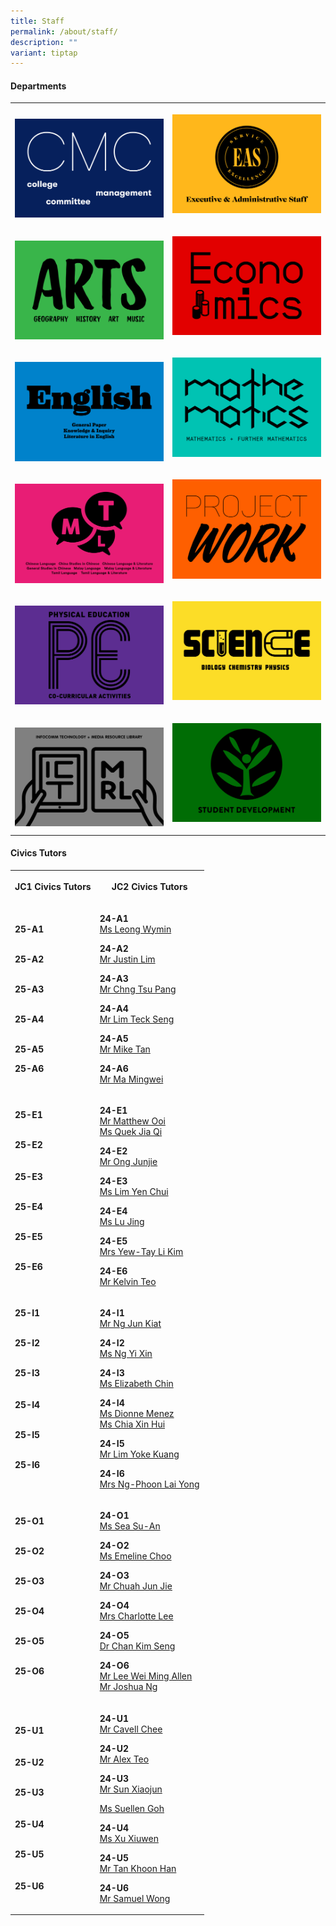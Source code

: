 ```yaml
---
title: Staff
permalink: /about/staff/
description: ""
variant: tiptap
---
```

<h4><strong>Departments</strong></h4>
<table style="minWidth: 50px">
<colgroup>
<col>
<col>
</colgroup>
<tbody>
<tr>
<th rowspan="1" colspan="1">
<p></p><a class="isomer-image-wrapper" href="/about/staff/cmc/"><img style="width: 100%" height="auto" width="100%" alt="" src="/images/About/Dept01_CMC.png"></a>
</th>
<th rowspan="1" colspan="1">
<p></p><a class="isomer-image-wrapper" href="/about/staff/eas"><img style="width: 100%" height="auto" width="100%" alt="" src="/images/About/Dept02_EAS.png"></a>
<p></p>
</th>
</tr>
<tr>
<td rowspan="1" colspan="1">
<p></p><a class="isomer-image-wrapper" href="/about/staff/arts/"><img style="width: 100%" height="auto" width="100%" alt="" src="/images/About/Dept06_Arts.png"></a>
</td>
<td rowspan="1" colspan="1">
<p></p><a class="isomer-image-wrapper" href="/about/staff/econs/"><img style="width: 100%" height="auto" width="100%" alt="" src="/images/About/Dept07_Econs.png"></a>
<p></p>
</td>
</tr>
<tr>
<td rowspan="1" colspan="1">
<p></p><a class="isomer-image-wrapper" href="/about/staff/english/"><img style="width: 100%" height="auto" width="100%" alt="" src="/images/About/Dept03_English.png"></a>
</td>
<td rowspan="1" colspan="1">
<p></p><a class="isomer-image-wrapper" href="/about/staff/maths/"><img style="width: 100%" height="auto" width="100%" alt="" src="/images/About/Dept08_Math.png"></a>
<p></p>
</td>
</tr>
<tr>
<td rowspan="1" colspan="1">
<p></p><a class="isomer-image-wrapper" href="/about/staff/mtl/"><img style="width: 100%" height="auto" width="100%" alt="" src="/images/About/Dept05_MTL.png"></a>
</td>
<td rowspan="1" colspan="1">
<p></p><a class="isomer-image-wrapper" href="/about/staff/pw/"><img style="width: 100%" height="auto" width="100%" alt="" src="/images/About/Dept04_PW.png"></a>
<p></p>
</td>
</tr>
<tr>
<td rowspan="1" colspan="1">
<p></p><a class="isomer-image-wrapper" href="/about/staff/pe/"><img style="width: 100%" height="auto" width="100%" alt="" src="/images/About/Dept10_PE.png"></a>
</td>
<td rowspan="1" colspan="1">
<p></p><a class="isomer-image-wrapper" href="/about/staff/science/"><img style="width: 100%" height="auto" width="100%" alt="" src="/images/About/Dept09_Science.png"></a>
<p></p>
</td>
</tr>
<tr>
<td rowspan="1" colspan="1">
<p></p><a class="isomer-image-wrapper" href="/about/staff/ict/"><img style="width: 100%" height="auto" width="100%" alt="" src="/images/About/Dept11_ICTMRL.png"></a>
</td>
<td rowspan="1" colspan="1">
<p></p><a class="isomer-image-wrapper" href="/about/staff/sd/"><img style="width: 100%" height="auto" width="100%" alt="" src="/images/About/Dept12_SD.png"></a>
<p></p>
</td>
</tr>
</tbody>
</table>
<p></p>
<h4><strong>Civics Tutors</strong></h4>
<p></p>
<table style="minWidth: 50px">
<colgroup>
<col>
<col>
</colgroup>
<tbody>
<tr>
<th rowspan="1" colspan="1">
<p>JC1 Civics Tutors</p>
</th>
<th rowspan="1" colspan="1">
<p>JC2 Civics Tutors</p>
</th>
</tr>
<tr>
<td rowspan="1" colspan="1">
<p><strong>25-A1</strong> 
<br>
</p>
<p>
<br><strong>25-A2</strong> 
<br>
</p>
<p>
<br><strong>25-A3</strong> 
<br>
</p>
<p>
<br><strong>25-A4</strong> 
<br>
</p>
<p>
<br><strong>25-A5</strong> 
<br>
</p>
<p></p>
<p><strong>25-A6</strong> 
</p>
<p></p>
</td>
<td rowspan="1" colspan="1">
<p><strong>24-A1</strong> 
<br><a href="https://www.eunoiajc.moe.edu.sg/about/staff/arts/ms-leong-wymin/" rel="noopener noreferrer nofollow" target="_blank">Ms Leong Wymin</a>
</p>
<p></p>
<p><strong>24-A2</strong> 
<br><a href="https://www.eunoiajc.moe.edu.sg/about/staff/science/mr-justin-lim/" rel="noopener noreferrer nofollow" target="_blank">Mr Justin Lim</a>
</p>
<p></p>
<p><strong>24-A3</strong> 
<br><a href="https://www.eunoiajc.moe.edu.sg/about/staff/mtl/mr-chng-tsu-pang/" rel="noopener noreferrer nofollow" target="_blank">Mr Chng Tsu Pang</a>
</p>
<p></p>
<p><strong>24-A4</strong> 
<br><a href="/about/staff/science/mr-lim-teck-seng/" rel="noopener noreferrer nofollow" target="_blank">Mr Lim Teck Seng</a>
</p>
<p></p>
<p><strong>24-A5</strong> 
<br><a href="mailto:mike.tan@ejc.edu.sg" rel="noopener nofollow" target="_blank">Mr Mike Tan</a>
</p>
<p></p>
<p><strong>24-A6</strong> 
<br><a href="https://www.eunoiajc.moe.edu.sg/about/staff/econs/mr-ma-mingwei/" rel="noopener noreferrer nofollow" target="_blank">Mr Ma Mingwei</a>
</p>
</td>
</tr>
<tr>
<td rowspan="1" colspan="1">
<p></p>
<p><strong>25-E1</strong> 
<br>
</p>
<p>
<br><strong>25-E2</strong> 
<br>
<br>
<br><strong>25-E3 </strong>
<br>
</p>
<p>
<br><strong>25-E4 </strong>
<br>
</p>
<p>
<br><strong>25-E5 </strong>
<br>
</p>
<p>
<br><strong>25-E6 </strong>
<br>
<br>
</p>
</td>
<td rowspan="1" colspan="1">
<p></p>
<p><strong>24-E1</strong> 
<br><a href="mailto:matthew.ooi@ejc.edu.sg" rel="noopener nofollow" target="_blank">Mr Matthew Ooi</a>
<br><a href="https://www.eunoiajc.moe.edu.sg/about/staff/arts/ms-quek-jia-qi/" rel="noopener noreferrer nofollow" target="_blank">Ms Quek Jia Qi</a>
</p>
<p></p>
<p><strong>24-E2</strong> 
<br><a href="mailto:ong.junjie@ejc.edu.sg" rel="noopener nofollow" target="_blank">Mr Ong Junjie</a>
</p>
<p></p>
<p><strong>24-E3</strong> 
<br><a href="https://www.eunoiajc.moe.edu.sg/about/staff/maths/ms-lim-yen-chui/" rel="noopener noreferrer nofollow" target="_blank">Ms Lim Yen Chui</a>
</p>
<p></p>
<p><strong>24-E4</strong> 
<br><a href="https://www.eunoiajc.moe.edu.sg/about/staff/mtl/ms-lu-jing/" rel="noopener noreferrer nofollow" target="_blank">Ms Lu Jing</a>
</p>
<p></p>
<p><strong>24-E5</strong> 
<br><a href="https://www.eunoiajc.moe.edu.sg/about/staff/science/mrs-yew-tay-li-kim/" rel="noopener noreferrer nofollow" target="_blank">Mrs Yew-Tay Li Kim</a>
</p>
<p></p>
<p><strong>24-E6</strong> 
<br><a href="https://www.eunoiajc.moe.edu.sg/about/staff/econs/mr-kelvin-teo/" rel="noopener noreferrer nofollow" target="_blank">Mr Kelvin Teo</a>
</p>
</td>
</tr>
<tr>
<td rowspan="1" colspan="1">
<p></p>
<p><strong>25-I1</strong> 
<br>
</p>
<p>
<br><strong>25-I2</strong> 
<br>
</p>
<p>
<br><strong>25-I3<br></strong>
<br>
<br><strong>25-I4<br></strong>
</p>
<p>
<br><strong>25-I5<br></strong>
</p>
<p>
<br><strong>25-I6</strong>
</p>
<p>
<br>
</p>
</td>
<td rowspan="1" colspan="1">
<p></p>
<p><strong>24-I1</strong> 
<br><a href="https://www.eunoiajc.moe.edu.sg/about/staff/pe/mr-ng-jun-kiat/" rel="noopener noreferrer nofollow" target="_blank">Mr Ng Jun Kiat</a>
</p>
<p></p>
<p><strong>24-I2</strong> 
<br><a href="https://www.eunoiajc.moe.edu.sg/about/staff/maths/ms-ng-yixin/" rel="noopener noreferrer nofollow" target="_blank">Ms Ng Yi Xin</a>
</p>
<p></p>
<p><strong>24-I3</strong> 
<br><a href="https://www.eunoiajc.moe.edu.sg/about/staff/econs/ms-elizabeth-chin/" rel="noopener noreferrer nofollow" target="_blank">Ms Elizabeth Chin</a>
</p>
<p></p>
<p><strong>24-I4</strong> 
<br><a href="mailto:dionne.menez@ejc.edu.sg" rel="noopener nofollow" target="_blank">Ms Dionne Menez</a>
<br><a href="https://www.eunoiajc.moe.edu.sg/about/staff/science/ms-chia-xin-hui/" rel="noopener noreferrer nofollow" target="_blank">Ms Chia Xin Hui</a> 
</p>
<p></p>
<p><strong>24-I5</strong> 
<br><a href="https://www.eunoiajc.moe.edu.sg/staff/mathematics/mr-lim-yoke-kuang/" rel="noopener noreferrer nofollow" target="_blank">Mr Lim Yoke Kuang</a>
</p>
<p></p>
<p><strong>24-I6</strong> 
<br><a href="https://www.eunoiajc.moe.edu.sg/about/staff/maths/mrs-ng-phoon-lai-yong/" rel="noopener noreferrer nofollow" target="_blank">Mrs Ng-Phoon Lai Yong</a>
</p>
</td>
</tr>
<tr>
<td rowspan="1" colspan="1">
<p></p>
<p><strong>25-O1</strong> 
<br>
</p>
<p>
<br><strong>25-O2</strong> 
</p>
<p></p>
<p>
<br><strong>25-O3</strong> 
<br>
</p>
<p>
<br><strong>25-O4</strong> 
<br>
</p>
<p>
<br><strong>25-O5</strong> 
<br>
</p>
<p>
<br><strong>25-O6</strong> 
<br>
<br>
</p>
</td>
<td rowspan="1" colspan="1">
<p></p>
<p><strong>24-O1</strong> 
<br><a href="https://www.eunoiajc.moe.edu.sg/about/staff/arts/ms-sea-su-an/" rel="noopener noreferrer nofollow" target="_blank">Ms Sea Su-An</a>
</p>
<p></p>
<p><strong>24-O2</strong> 
<br><a href="https://www.eunoiajc.moe.edu.sg/about/staff/science/ms-emeline-choo/" rel="noopener noreferrer nofollow" target="_blank">Ms Emeline Choo</a>
</p>
<p></p>
<p><strong>24-O3</strong>
<br><a href="mailto:chuah.jun.jie@ejc.edu.sg" rel="noopener nofollow" target="_blank">Mr Chuah Jun Jie</a>
</p>
<p></p>
<p><strong>24-O4</strong> 
<br><a href="https://www.eunoiajc.moe.edu.sg/about/staff/english/mrs-charlotte-lee/" rel="noopener noreferrer nofollow" target="_blank">Mrs Charlotte Lee</a>
</p>
<p></p>
<p><strong>24-O5</strong> 
<br><a href="https://www.eunoiajc.moe.edu.sg/about/staff/science/dr-chan-kim-seng/" rel="noopener noreferrer nofollow" target="_blank">Dr Chan Kim Seng</a> 
</p>
<p></p>
<p><strong>24-O6</strong> 
<br><a href="https://www.eunoiajc.moe.edu.sg/about/staff/pe/mr-allen-lee/" rel="noopener noreferrer nofollow" target="_blank">Mr Lee Wei Ming Allen</a> 
<br><a href="https://www.eunoiajc.moe.edu.sg/about/staff/english/mr-joshua-ng/" rel="noopener noreferrer nofollow" target="_blank">Mr Joshua Ng</a> 
</p>
<p></p>
</td>
</tr>
<tr>
<td rowspan="1" colspan="1">
<p></p>
<p><strong>25-U1</strong> 
<br>
<br>
<br><strong>25-U2</strong> 
<br>
</p>
<p>
<br><strong>25-U3</strong> 
<br>
<br>
<br><strong>25-U4</strong> 
<br>
</p>
<p>
<br><strong>25-U5</strong> 
<br>
<br>
<br><strong>25-U6</strong> 
<br>
</p>
</td>
<td rowspan="1" colspan="1">
<p></p>
<p><strong>24-U1</strong> 
<br><a href="https://www.eunoiajc.moe.edu.sg/staff/english/mr-cavell-chee/" rel="noopener noreferrer nofollow" target="_blank">Mr Cavell Chee</a>
</p>
<p></p>
<p><strong>24-U2</strong> 
<br><a href="https://www.eunoiajc.moe.edu.sg/about/staff/maths/mr-alex-teo/" rel="noopener noreferrer nofollow" target="_blank">Mr Alex Teo</a>
</p>
<p></p>
<p><strong>24-U3</strong> 
<br><a href="https://www.eunoiajc.moe.edu.sg/about/staff/mtl/mr-sun-xiaojun/" rel="noopener noreferrer nofollow" target="_blank">Mr Sun Xiaojun</a>
</p>
<p><a href="mailto:suellen.goh@ejc.edu.sg" rel="noopener nofollow" target="_blank">Ms Suellen Goh</a>
</p>
<p></p>
<p><strong>24-U4</strong> 
<br><a href="https://www.eunoiajc.moe.edu.sg/staff/english/ms-xu-xiuwen/" rel="noopener noreferrer nofollow" target="_blank">Ms Xu Xiuwen</a>
</p>
<p></p>
<p><strong>24-U5</strong> 
<br><a href="https://www.eunoiajc.moe.edu.sg/about/staff/maths/mr-tan-khoon-han/" rel="noopener noreferrer nofollow" target="_blank">Mr Tan Khoon Han</a>
</p>
<p></p>
<p><strong>24-U6</strong> 
<br><a href="https://www.eunoiajc.moe.edu.sg/about/staff/english/mr-samuel-wong/" rel="noopener noreferrer nofollow" target="_blank">Mr Samuel Wong</a> 
</p>
<p></p>
</td>
</tr>
</tbody>
</table>
<p></p>